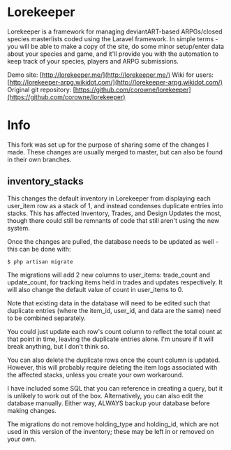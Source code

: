 # Lorekeeper

Lorekeeper is a framework for managing deviantART-based ARPGs/closed species masterlists coded using the Laravel framework. In simple terms - you will be able to make a copy of the site, do some minor setup/enter data about your species and game, and it'll provide you with the automation to keep track of your species, players and ARPG submissions.

Demo site: [http://lorekeeper.me/](http://lorekeeper.me/)
Wiki for users: [http://lorekeeper-arpg.wikidot.com/](http://lorekeeper-arpg.wikidot.com/)
Original git repository: [https://github.com/corowne/lorekeeper](https://github.com/corowne/lorekeeper)

# Info

This fork was set up for the purpose of sharing some of the changes I made. These changes are usually merged to master, but can also be found in their own branches.

## inventory_stacks

This changes the default inventory in Lorekeeper from displaying each user_item row as a stack of 1, and instead condenses duplicate entries into stacks. This has affected Inventory, Trades, and Design Updates the most, though there could still be remnants of code that still aren't using the new system.

Once the changes are pulled, the database needs to be updated as well - this can be done with:

```
$ php artisan migrate
```

The migrations will add 2 new columns to user_items: trade_count and update_count, for tracking items held in trades and updates respectively. It will also change the default value of count in user_items to 0.

Note that existing data in the database will need to be edited such that duplicate entries (where the item_id, user_id, and data are the same) need to be combined separately.

You could just update each row's count column to reflect the total count at that point in time, leaving the duplicate entries alone. I'm unsure if it will break anything, but I don't think so.

You can also delete the duplicate rows once the count column is updated. However, this will probably require deleting the item logs associated with the affected stacks, unless you create your own workaround.

I have included some SQL that you can reference in creating a query, but it is unlikely to work out of the box. Alternatively, you can also edit the database manually. Either way, ALWAYS backup your database before making changes.

The migrations do not remove holding_type and holding_id, which are not used in this version of the inventory; these may be left in or removed on your own.